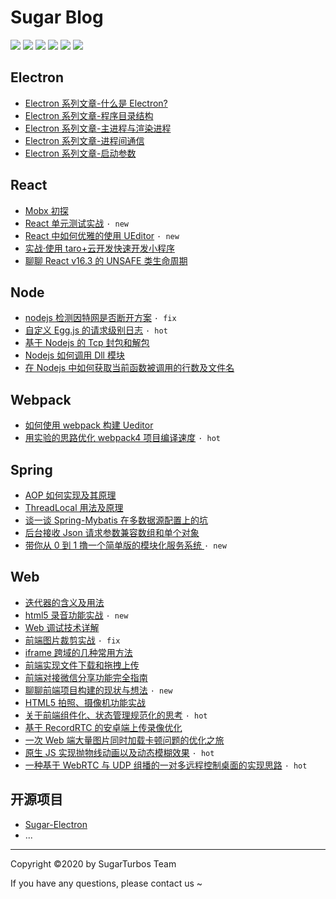 # Sugar Blog

<!-- 简体中文 | [English](./README.md) -->

![](https://img.shields.io/badge/Author-SugarTeam-red.svg)
![](https://img.shields.io/badge/Category-Electron-blue.svg)
![](https://img.shields.io/badge/Category-React-yellowgreen.svg)
![](https://img.shields.io/badge/Category-Node-green.svg)
![](https://img.shields.io/badge/Category-Webpack-inactive.svg)
![](https://img.shields.io/badge/license-MIT-yellow.svg)

## Electron

- [Electron 系列文章-什么是 Electron?](https://github.com/SugarTurboS/Blogs/issues/4)
- [Electron 系列文章-程序目录结构](https://github.com/SugarTurboS/Blogs/issues/5)
- [Electron 系列文章-主进程与渲染进程](https://github.com/SugarTurboS/Blogs/issues/6)
- [Electron 系列文章-进程间通信](https://github.com/SugarTurboS/Blogs/issues/7)
- [Electron 系列文章-启动参数](https://github.com/SugarTurboS/Blogs/issues/8)

## React

- [Mobx 初探](https://github.com/SugarTurboS/Blogs/issues/11)
- [React 单元测试实战](https://github.com/SugarTurboS/Blogs/issues/24) `· new`
- [React 中如何优雅的使用 UEditor](https://github.com/SugarTurboS/Blogs/issues/9) `· new`
- [实战·使用 taro+云开发快速开发小程序](https://github.com/SugarTurboS/Blogs/issues/32)
- [聊聊 React v16.3 的 UNSAFE 类生命周期](https://github.com/SugarTurboS/Blogs/issues/21)

## Node

- [nodejs 检测因特网是否断开方案](https://github.com/SugarTurboS/Blogs/issues/27)  `· fix`
- [自定义 Egg.js 的请求级别日志](https://github.com/SugarTurboS/Blogs/issues/3)  `· hot`
- [基于 Nodejs 的 Tcp 封包和解包](https://github.com/SugarTurboS/Blogs/issues/2)
- [Nodejs 如何调用 Dll 模块](https://github.com/SugarTurboS/Blogs/issues/16)
- [在 Nodejs 中如何获取当前函数被调用的行数及文件名](https://github.com/SugarTurboS/Blogs/issues/35)

## Webpack

- [如何使用 webpack 构建 Ueditor](https://github.com/SugarTurboS/Blogs/issues/1)
- [用实验的思路优化 webpack4 项目编译速度](https://github.com/SugarTurboS/Blogs/issues/31) `· hot`

## Spring

- [AOP 如何实现及其原理](https://github.com/SugarTurboS/Blogs/issues/36)
- [ThreadLocal 用法及原理](https://github.com/SugarTurboS/Blogs/issues/30)
- [谈一谈 Spring-Mybatis 在多数据源配置上的坑](https://github.com/SugarTurboS/Blogs/issues/37)
- [后台接收 Json 请求参数兼容数组和单个对象](https://github.com/SugarTurboS/Blogs/issues/34)
- [带你从 0 到 1 撸一个简单版的模块化服务系统 ](https://github.com/SugarTurboS/Blogs/issues/19) `· new`

## Web

- [迭代器的含义及用法](https://github.com/SugarTurboS/Blogs/issues/15)
- [html5 录音功能实战](https://github.com/SugarTurboS/Blogs/issues/23) `· new`
- [Web 调试技术详解](https://github.com/SugarTurboS/Blogs/issues/26)
- [前端图片裁剪实战](https://github.com/SugarTurboS/Blogs/issues/25)  `· fix`
- [iframe 跨域的几种常用方法](https://github.com/SugarTurboS/Blogs/issues/33)
- [前端实现文件下载和拖拽上传](https://github.com/SugarTurboS/Blogs/issues/10)
- [前端对接微信分享功能完全指南](https://github.com/SugarTurboS/Blogs/issues/22)
- [聊聊前端项目构建的现状与想法](https://github.com/SugarTurboS/Blogs/issues/20) `· new`
- [HTML5 拍照、摄像机功能实战](https://github.com/SugarTurboS/Blogs/issues/18)
- [关于前端组件化、状态管理规范化的思考](https://github.com/SugarTurboS/Blogs/issues/17) `· hot`
- [基于 RecordRTC 的安卓端上传录像优化](https://github.com/SugarTurboS/Blogs/issues/28)
- [一次 Web 端大量图片同时加载卡顿问题的优化之旅](https://github.com/SugarTurboS/Blogs/issues/14)
- [原生 JS 实现抛物线动画以及动态模糊效果](https://github.com/SugarTurboS/Blogs/issues/12) `· hot`
- [一种基于 WebRTC 与 UDP 组播的一对多远程控制桌面的实现思路](https://github.com/SugarTurboS/Blogs/issues/13) `· hot`

## 开源项目

- [Sugar-Electron](https://github.com/SugarTurboS/Sugar-Electron)
- ...

---

Copyright ©2020 by SugarTurbos Team

If you have any questions, please contact us ~
